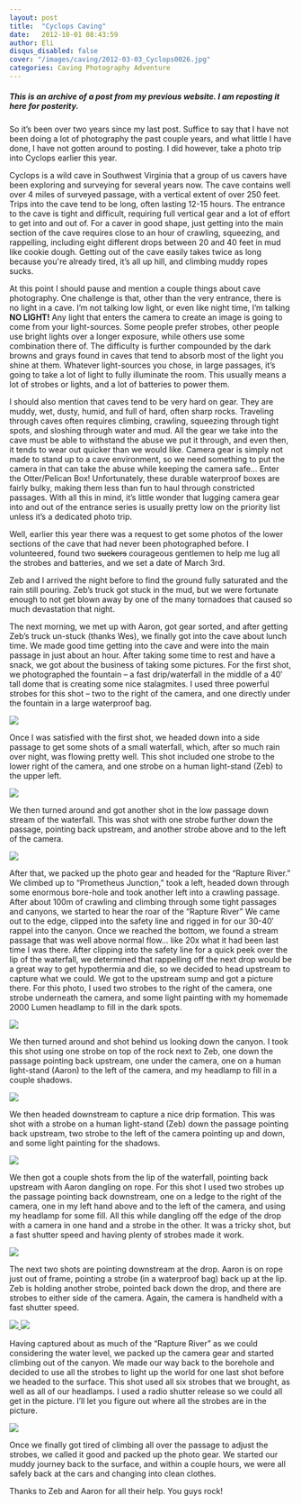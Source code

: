 ```yaml
---
layout: post
title:  "Cyclops Caving"
date:   2012-10-01 08:43:59
author: Eli
disqus_disabled: false
cover: "/images/caving/2012-03-03_Cyclops0026.jpg"
categories: Caving Photography Adventure
---
```


##### This is an archive of a post from my previous website.  I am reposting it here for posterity.

So it’s been over two years since my last post.  Suffice to say that I have not been doing a lot of photography the past couple years, and what little I have done, I have not gotten around to posting.  I did however, take a photo trip into Cyclops earlier this year.

Cyclops is a wild cave in Southwest Virginia that a group of us cavers have been exploring and surveying for several years now.  The cave contains well over 4 miles of surveyed passage, with a vertical extent of over 250 feet.  Trips into the cave tend to be long, often lasting 12-15 hours.  The entrance to the cave is tight and difficult, requiring full vertical gear and a lot of effort to get into and out of.  For a caver in good shape, just getting into the main section of the cave requires close to an hour of crawling, squeezing, and rappelling, including eight different drops between 20 and 40 feet in mud like cookie dough.  Getting out of the cave easily takes twice as long because you're already tired, it’s all up hill, and climbing muddy ropes sucks.

At this point I should pause and mention a couple things about cave photography.  One challenge is that, other than the very entrance, there is no light in a cave.  I’m not talking low light, or even like night time, I’m talking **NO LIGHT!**  Any light that enters the camera to create an image is going to come from your light-sources.  Some people prefer strobes, other people use bright lights over a longer exposure, while others use some combination there of.  The difficulty is further compounded by the dark browns and grays found in caves that tend to absorb most of the light you shine at them.  Whatever light-sources you chose, in large passages, it’s going to take a lot of light to fully illuminate the room.  This usually means a lot of strobes or lights, and a lot of batteries to power them.

I should also mention that caves tend to be very hard on gear.  They are muddy, wet, dusty, humid, and full of hard, often sharp rocks.  Traveling through caves often requires climbing, crawling, squeezing through tight spots, and sloshing through water and mud.  All the gear we take into the cave must be able to withstand the abuse we put it through, and even then, it tends to wear out quicker than we would like.  Camera gear is simply not made to stand up to a cave environment, so we need something to put the camera in that can take the abuse while keeping the camera safe… Enter the Otter/Pelican Box!  Unfortunately, these durable waterproof boxes are fairly bulky, making them less than fun to haul through constricted passages.  With all this in mind, it’s little wonder that lugging camera gear into and out of the entrance series is usually pretty low on the priority list unless it’s a dedicated photo trip.

Well, earlier this year there was a request to get some photos of the lower sections of the cave that had never been photographed before.  I volunteered, found two ~~suckers~~ courageous gentlemen to help me lug all the strobes and batteries, and we set a date of March 3rd.

Zeb and I arrived the night before to find the ground fully saturated and the rain still pouring.  Zeb’s truck got stuck in the mud, but we were fortunate enough to not get blown away by one of the many tornadoes that caused so much devastation that night.

The next morning, we met up with Aaron, got gear sorted, and after getting Zeb’s truck un-stuck (thanks Wes), we finally got into the cave about lunch time.  We made good time getting into the cave and were into the main passage in just about an hour.  After taking some time to rest and have a snack, we got about the business of taking some pictures.  For the first shot, we photographed the fountain – a fast drip/waterfall in the middle of a 40′ tall dome that is creating some nice stalagmites.  I used three powerful strobes for this shot – two to the right of the camera, and one directly under the fountain in a large waterproof bag.

<a href="{{ site.url }}/images/caving/2012-03-03_Cyclops0021.jpg" id="galleryImage">
  <img src="{{ site.url }}/images/caving/thumb/2012-03-03_Cyclops0021-th.jpg" class="galleryThumb" />
</a>

Once I was satisfied with the first shot, we headed down into a side passage to get some shots of a small waterfall, which, after so much rain over night, was flowing pretty well.  This shot included one strobe to the lower right of the camera, and one strobe on a human light-stand (Zeb) to the upper left.

<a href="{{ site.url }}/images/caving/2012-03-03_Cyclops0022.jpg" id="galleryImage">
  <img src="{{ site.url }}/images/caving/thumb/2012-03-03_Cyclops0022-th.jpg" class="galleryThumb" />
</a>

We then turned around and got another shot in the low passage down stream of the waterfall.  This was shot with one strobe further down the passage, pointing back upstream, and another strobe above and to the left of the camera.

<a href="{{ site.url }}/images/caving/2012-03-03_Cyclops0025.jpg" id="galleryImage">
  <img src="{{ site.url }}/images/caving/thumb/2012-03-03_Cyclops0025-th.jpg" class="galleryThumb" />
</a>

After that, we packed up the photo gear and headed for the “Rapture River.”  We climbed up to “Prometheus Junction,” took a left, headed down through some enormous bore-hole and took another left into a crawling passage.  After about 100m of crawling and climbing through some tight passages and canyons, we started to hear the roar of the “Rapture River”  We came out to the edge, clipped into the safety line and rigged in for our 30-40′ rappel into the canyon.  Once we reached the bottom, we found a stream passage that was well above normal flow… like 20x what it had been last time I was there.  After clipping into the safety line for a quick peek over the lip of the waterfall, we determined that rappelling off the next drop would be a great way to get hypothermia and die, so we decided to head upstream to capture what we could.  We got to the upstream sump and got a picture there.  For this photo, I used two strobes to the right of the camera, one strobe underneath the camera, and some light painting with my homemade 2000 Lumen headlamp to fill in the dark spots.

<a href="{{ site.url }}/images/caving/2012-03-03_Cyclops0026.jpg" id="galleryImage">
  <img src="{{ site.url }}/images/caving/thumb/2012-03-03_Cyclops0026-th.jpg" class="galleryThumb" />
</a>

We then turned around and shot behind us looking down the canyon.  I took this shot using one strobe on top of the rock next to Zeb, one down the passage pointing back upstream, one under the camera, one on a human light-stand (Aaron) to the left of the camera, and my headlamp to fill in a couple shadows.

<a href="{{ site.url }}/images/caving/2012-03-03_Cyclops0030.jpg" id="galleryImage">
  <img src="{{ site.url }}/images/caving/thumb/2012-03-03_Cyclops0030-th.jpg" class="galleryThumb" />
</a>

We then headed downstream to capture a nice drip formation.  This was shot with a strobe on a human light-stand (Zeb) down the passage pointing back upstream, two strobe to the left of the camera pointing up and down, and some light painting for the shadows.

<a href="{{ site.url }}/images/caving/2012-03-03_Cyclops0031.jpg" id="galleryImage">
  <img src="{{ site.url }}/images/caving/thumb/2012-03-03_Cyclops0031-th.jpg" class="galleryThumb" />
</a>

We then got a couple shots from the lip of the waterfall, pointing back upstream with Aaron dangling on rope.  For this shot I used two strobes up the passage pointing back downstream, one on a ledge to the right of the camera, one in my left hand above and to the left of the camera, and using my headlamp for some fill.  All this while dangling off the edge of the drop with a camera in one hand and a strobe in the other.  It was a tricky shot, but a fast shutter speed and having plenty of strobes made it work.

<a href="{{ site.url }}/images/caving/2012-03-03_Cyclops0035.jpg" id="galleryImage">
  <img src="{{ site.url }}/images/caving/thumb/2012-03-03_Cyclops0035-th.jpg" class="galleryThumb" />
</a>

The next two shots are pointing  downstream at the drop.  Aaron is on rope just out of frame, pointing a strobe (in a waterproof bag) back up at the lip.  Zeb is holding another strobe, pointed back down the drop, and there are strobes to either side of the camera.  Again, the camera is handheld with a fast shutter speed.

<a href="{{ site.url }}/images/caving/2012-03-03_Cyclops0036.jpg" id="galleryImage">
  <img src="{{ site.url }}/images/caving/thumb/2012-03-03_Cyclops0036-th.jpg" class="galleryThumb" />
</a>
<a href="{{ site.url }}/images/caving/2012-03-03_Cyclops0037.jpg" id="galleryImage">
  <img src="{{ site.url }}/images/caving/thumb/2012-03-03_Cyclops0037-th.jpg" class="galleryThumb" />
</a>

Having captured about as much of the “Rapture River” as we could considering the water level, we packed up the camera gear and started climbing out of the canyon.  We made our way back to the borehole and decided to use all the strobes to light up the world for one last shot before we headed to the surface.  This shot used all six strobes that we brought,  as well as all of our headlamps.  I used a radio shutter release so we could all get in the picture.  I’ll let you figure out where all the strobes are in the picture.

<a href="{{ site.url }}/images/caving/2012-03-03_Cyclops0039.jpg" id="galleryImage">
  <img src="{{ site.url }}/images/caving/thumb/2012-03-03_Cyclops0039-th.jpg" class="galleryThumb" />
</a>

Once we finally got tired of climbing all over the passage to adjust the strobes, we called it good and packed up the photo gear.  We started our muddy journey back to the surface, and within a couple hours, we were all safely back at the cars and changing into clean clothes.  

Thanks to Zeb and Aaron for all their help.  You guys rock!

